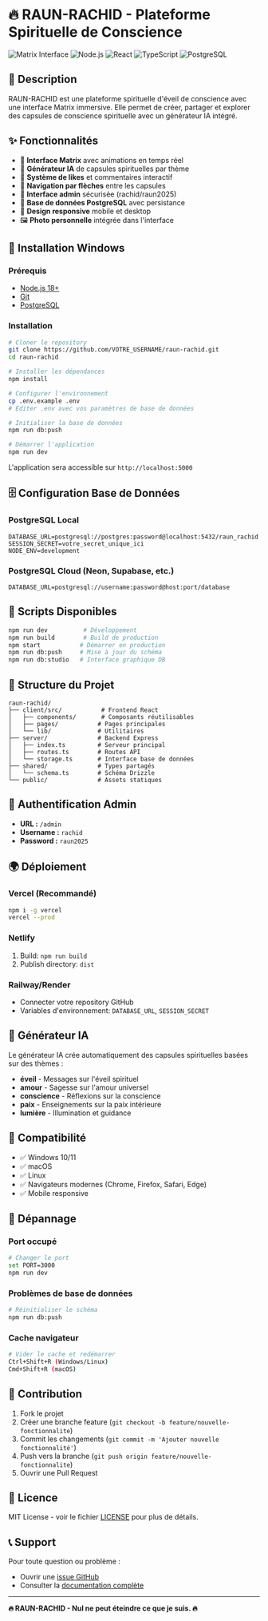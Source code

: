# 🔥 RAUN-RACHID - Plateforme Spirituelle de Conscience

![Matrix Interface](https://img.shields.io/badge/Interface-Matrix-00ff00)
![Node.js](https://img.shields.io/badge/Node.js-18+-green)
![React](https://img.shields.io/badge/React-18-blue)
![TypeScript](https://img.shields.io/badge/TypeScript-5.0-blue)
![PostgreSQL](https://img.shields.io/badge/PostgreSQL-15+-blue)

## 🌟 Description

RAUN-RACHID est une plateforme spirituelle d'éveil de conscience avec une interface Matrix immersive. Elle permet de créer, partager et explorer des capsules de conscience spirituelle avec un générateur IA intégré.

## ✨ Fonctionnalités

- 🎯 **Interface Matrix** avec animations en temps réel
- 🤖 **Générateur IA** de capsules spirituelles par thème
- 💚 **Système de likes** et commentaires interactif
- 🔄 **Navigation par flèches** entre les capsules
- 🔐 **Interface admin** sécurisée (rachid/raun2025)
- 💾 **Base de données PostgreSQL** avec persistance
- 📱 **Design responsive** mobile et desktop
- 🖼️ **Photo personnelle** intégrée dans l'interface

## 🚀 Installation Windows

### Prérequis
- [Node.js 18+](https://nodejs.org/)
- [Git](https://git-scm.com/)
- [PostgreSQL](https://www.postgresql.org/download/windows/)

### Installation
```bash
# Cloner le repository
git clone https://github.com/VOTRE_USERNAME/raun-rachid.git
cd raun-rachid

# Installer les dépendances
npm install

# Configurer l'environnement
cp .env.example .env
# Éditer .env avec vos paramètres de base de données

# Initialiser la base de données
npm run db:push

# Démarrer l'application
npm run dev
```

L'application sera accessible sur `http://localhost:5000`

## 🗄️ Configuration Base de Données

### PostgreSQL Local
```env
DATABASE_URL=postgresql://postgres:password@localhost:5432/raun_rachid
SESSION_SECRET=votre_secret_unique_ici
NODE_ENV=development
```

### PostgreSQL Cloud (Neon, Supabase, etc.)
```env
DATABASE_URL=postgresql://username:password@host:port/database
```

## 🔧 Scripts Disponibles

```bash
npm run dev          # Développement
npm run build        # Build de production
npm start           # Démarrer en production
npm run db:push     # Mise à jour du schéma
npm run db:studio   # Interface graphique DB
```

## 🎨 Structure du Projet

```
raun-rachid/
├── client/src/           # Frontend React
│   ├── components/       # Composants réutilisables
│   ├── pages/           # Pages principales
│   └── lib/             # Utilitaires
├── server/              # Backend Express
│   ├── index.ts         # Serveur principal
│   ├── routes.ts        # Routes API
│   └── storage.ts       # Interface base de données
├── shared/              # Types partagés
│   └── schema.ts        # Schéma Drizzle
└── public/              # Assets statiques
```

## 🔐 Authentification Admin

- **URL :** `/admin`
- **Username :** `rachid`
- **Password :** `raun2025`

## 🌍 Déploiement

### Vercel (Recommandé)
```bash
npm i -g vercel
vercel --prod
```

### Netlify
1. Build: `npm run build`
2. Publish directory: `dist`

### Railway/Render
- Connecter votre repository GitHub
- Variables d'environnement: `DATABASE_URL`, `SESSION_SECRET`

## 🤖 Générateur IA

Le générateur IA crée automatiquement des capsules spirituelles basées sur des thèmes :

- **éveil** - Messages sur l'éveil spirituel
- **amour** - Sagesse sur l'amour universel  
- **conscience** - Réflexions sur la conscience
- **paix** - Enseignements sur la paix intérieure
- **lumière** - Illumination et guidance

## 📱 Compatibilité

- ✅ Windows 10/11
- ✅ macOS
- ✅ Linux
- ✅ Navigateurs modernes (Chrome, Firefox, Safari, Edge)
- ✅ Mobile responsive

## 🔧 Dépannage

### Port occupé
```bash
# Changer le port
set PORT=3000
npm run dev
```

### Problèmes de base de données
```bash
# Réinitialiser le schéma
npm run db:push
```

### Cache navigateur
```bash
# Vider le cache et redémarrer
Ctrl+Shift+R (Windows/Linux)
Cmd+Shift+R (macOS)
```

## 🤝 Contribution

1. Fork le projet
2. Créer une branche feature (`git checkout -b feature/nouvelle-fonctionnalite`)
3. Commit les changements (`git commit -m 'Ajouter nouvelle fonctionnalité'`)
4. Push vers la branche (`git push origin feature/nouvelle-fonctionnalite`)
5. Ouvrir une Pull Request

## 📄 Licence

MIT License - voir le fichier [LICENSE](LICENSE) pour plus de détails.

## 📞 Support

Pour toute question ou problème :
- Ouvrir une [issue GitHub](https://github.com/VOTRE_USERNAME/raun-rachid/issues)
- Consulter la [documentation complète](INSTALLATION-WINDOWS.md)

---

**🔥 RAUN-RACHID - Nul ne peut éteindre ce que je suis. 🔥**